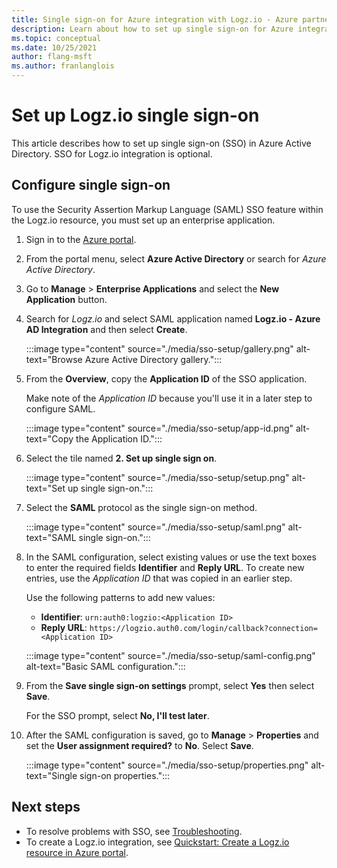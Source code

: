 ```yaml
---
title: Single sign-on for Azure integration with Logz.io - Azure partner solutions
description: Learn about how to set up single sign-on for Azure integration with Logz.io.
ms.topic: conceptual
ms.date: 10/25/2021
author: flang-msft
ms.author: franlanglois
---
```


# Set up Logz.io single sign-on

This article describes how to set up single sign-on (SSO) in Azure Active Directory. SSO for Logz.io integration is optional.

## Configure single sign-on

To use the Security Assertion Markup Language (SAML) SSO feature within the Logz.io resource, you must set up an enterprise application.

1. Sign in to the [Azure portal](https://portal.azure.com).
1. From the portal menu, select **Azure Active Directory** or search for _Azure Active Directory_.
1. Go to **Manage** > **Enterprise Applications** and select the **New Application** button.
1. Search for _Logz.io_ and select SAML application named **Logz.io - Azure AD Integration** and then select **Create**.

   :::image type="content" source="./media/sso-setup/gallery.png" alt-text="Browse Azure Active Directory gallery.":::

1. From the **Overview**, copy the **Application ID** of the SSO application.

   Make note of the _Application ID_ because you'll use it in a later step to configure SAML.

   :::image type="content" source="./media/sso-setup/app-id.png" alt-text="Copy the Application ID.":::

1. Select the tile named **2. Set up single sign on**.

   :::image type="content" source="./media/sso-setup/setup.png" alt-text="Set up single sign-on.":::

1. Select the **SAML** protocol as the single sign-on method.

   :::image type="content" source="./media/sso-setup/saml.png" alt-text="SAML single sign-on.":::

1. In the SAML configuration, select existing values or use the text boxes to enter the required fields **Identifier** and **Reply URL**. To create new entries, use the _Application ID_ that was copied in an earlier step.

   Use the following patterns to add new values:

   - **Identifier**: `urn:auth0:logzio:<Application ID>`
   - **Reply URL**: `https://logzio.auth0.com/login/callback?connection=<Application ID>`

   :::image type="content" source="./media/sso-setup/saml-config.png" alt-text="Basic SAML configuration.":::

1. From the **Save single sign-on settings** prompt, select **Yes** then select **Save**.

   For the SSO prompt, select **No, I'll test later**.

1. After the SAML configuration is saved, go to **Manage** > **Properties** and set the **User assignment required?** to **No**. Select **Save**.

   :::image type="content" source="./media/sso-setup/properties.png" alt-text="Single sign-on properties.":::

## Next steps

- To resolve problems with SSO, see [Troubleshooting](troubleshoot.md).
- To create a Logz.io integration, see [Quickstart: Create a Logz.io resource in Azure portal](create.md).
